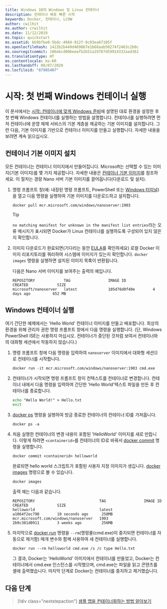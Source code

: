 ```yaml
---
title: Windows 10의 Windows 및 Linux 컨테이너
description: 컨테이너 배포 빠른 시작
keywords: Docker, 컨테이너, LCOW
author: cwilhit
ms.author: crwilhit
ms.date: 11/12/2019
ms.topic: quickstart
ms.assetid: bb9bfbe0-5bdc-4984-912f-9c93ea67105f
ms.openlocfilehash: 1422b2b449d469867e1b68aab50274f2463c2b0c
ms.sourcegitcommit: 186ebcd006eeafb2b51a19787d59914332aad361
ms.translationtype: HT
ms.contentlocale: ko-KR
ms.lasthandoff: 08/07/2020
ms.locfileid: "87985407"
---
```

# <a name="get-started-run-your-first-windows-container"></a>시작: 첫 번째 Windows 컨테이너 실행

이 문서에서는 [시작: 컨테이너에 맞게 Windows 준비](./set-up-environment.md)에 설명된 대로 환경을 설정한 후 첫 번째 Windows 컨테이너를 실행하는 방법을 설명합니다. 컨테이너를 실행하려면 먼저 컨테이너에 운영 체제 서비스의 기본 계층을 제공하는 기본 이미지를 설치합니다. 그런 다음, 기본 이미지를 기반으로 컨테이너 이미지를 만들고 실행합니다. 자세한 내용을 보려면 계속 읽으십시오.

## <a name="install-a-container-base-image"></a>컨테이너 기본 이미지 설치

모든 컨테이너는 컨테이너 이미지에서 만들어집니다. Microsoft는 선택할 수 있는 이미지(기본 이미지)를 몇 가지 제공합니다. 자세한 내용은 [컨테이너 기본 이미지](../manage-containers/container-base-images.md)를 참조하세요. 이 절차는 경량 Nano 서버 기본 이미지를 끌어옵니다(다운로드 및 설치).

1. 명령 프롬프트 창(예: 내장된 명령 프롬프트, PowerShell 또는 [Windows 터미널](https://www.microsoft.com/p/windows-terminal-preview/9n0dx20hk701?activetab=pivot:overviewtab))을 열고 다음 명령을 실행하여 기본 이미지를 다운로드하고 설치합니다.

   ```console
   docker pull mcr.microsoft.com/windows/nanoserver:1903
   ```

   > [!TIP]
   > `no matching manifest for unknown in the manifest list entries`라는 오류 메시지가 표시되면 Docker가 Linux 컨테이너를 실행하도록 구성되어 있지 않은지 확인합니다.

2. 이미지 다운로드가 완료되면(기다리는 동안 [EULA](../images-eula.md)를 확인하세요) 로컬 Docker 이미지 리포지토리를 쿼리하여 시스템에 이미지가 있는지 확인합니다. `docker images` 명령을 실행하면 설치된 이미지 목록이 반환됩니다.

   다음은 Nano 서버 이미지를 보여주는 출력의 예입니다.

   ```console
   REPOSITORY             TAG                 IMAGE ID            CREATED             SIZE
   microsoft/nanoserver   latest              105d76d0f40e        4 days ago          652 MB
   ```

## <a name="run-a-windows-container"></a>Windows 컨테이너 실행

여기 간단한 예제에서는 'Hello World' 컨테이너 이미지를 만들고 배포합니다. 최상의 환경을 위해 관리자 권한 명령 프롬프트 창에서 다음 명령을 실행합니다. (단, Windows PowerShell ISE는 사용하지 마십시오. 컨테이너가 중단된 것처럼 보여서 컨테이너와의 대화형 세션에서 작동하지 않습니다.)

1. 명령 프롬프트 창에 다음 명령을 입력하여 `nanoserver` 이미지에서 대화형 세션으로 컨테이너를 시작합니다.

   ```console
   docker run -it mcr.microsoft.com/windows/nanoserver:1903 cmd.exe
   ```
2. 컨테이너가 시작되면 명령 프롬프트 창이 컨텍스트를 컨테이너로 변경합니다. 컨테이너 내에서 다음 명령을 입력하여 간단한 'Hello World'텍스트 파일을 만든 후 컨테이너를 종료합니다.

   ```cmd
   echo "Hello World!" > Hello.txt
   exit
   ```

3. [docker ps](https://docs.docker.com/engine/reference/commandline/ps/) 명령을 실행하여 방금 종료한 컨테이너의 컨테이너 ID를 가져옵니다.

   ```console
   docker ps -a
   ```

4. 처음 실행한 컨테이너의 변경 내용이 포함된 'HelloWorld' 이미지를 새로 만듭니다. 이렇게 하려면 `<containerid>`를 컨테이너의 ID로 바꿔서 [docker commit](https://docs.docker.com/engine/reference/commandline/commit/) 명령을 실행합니다.

   ```console
   docker commit <containerid> helloworld
   ```

   완료되면 hello world 스크립트가 포함된 사용자 지정 이미지가 생깁니다. [docker images](https://docs.docker.com/engine/reference/commandline/images/) 명령으로 볼 수 있습니다.

   ```console
   docker images
   ```

   출력 예는 다음과 같습니다.

   ```console
   REPOSITORY                             TAG                 IMAGE ID            CREATED             SIZE
   helloworld                             latest              a1064f2ec798        10 seconds ago      258MB
   mcr.microsoft.com/windows/nanoserver   1903                2b9c381d0911        3 weeks ago         256MB
   ```

5. 마지막으로 [docker run](https://docs.docker.com/engine/reference/commandline/run/) 명령을 `--rm`(명령줄(cmd.exe)이 중지되면 컨테이너를 자동으로 제거함) 매개 변수와 함께 사용하여 새 컨테이너를 실행합니다.

   ```console
   docker run --rm helloworld cmd.exe /s /c type Hello.txt
   ```
   그 결과, Docker는 'HelloWorld' 이미지에서 컨테이너를 만들었고, Docker는 컨테이너에서 cmd.exe 인스턴스를 시작했으며, cmd.exe는 파일을 읽고 콘텐츠를 셸에 출력했습니다. 마지막 단계로 Docker는 컨테이너를 중지하고 제거했습니다.

## <a name="next-steps"></a>다음 단계

> [!div class="nextstepaction"]
> [샘플 앱을 컨테이너화하는 방법 알아보기](./building-sample-app.md)
